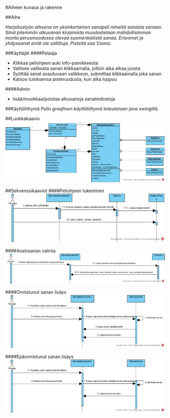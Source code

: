 #Aiheen kuvaus ja rakenne


##Aihe

*Harjoitustyön aiheena on yksinkertainen sanapeli nimeltä sanasta sanaan. Siinä pitemmän alkusanan kirjaimista muodostetaan mahdollisimman monta perusmuodossa olevaa suomenkielistä sanaa. Erisnimet ja yhdyssanat eivät ole sallittuja. Pisteitä saa 1/sana.*

##Käyttäjät
####Pelaaja
- Klikkaa peliohjeen auki info-painikkeesta
- Valitsee valikosta sanan klikkaamalla, jolloin aika alkaa juosta
- Syöttää sanat avautuvaan valikkoon, submittaa klikkaamalla joka sanan
- Katsoo tuloksensa pisteruudusta, kun aika loppuu

####Admin
- lisää/muokkaa/poistaa alkusanoja sanatiedostoja

##Käyttöliittymä
*Pelin graafinen käyttöliittymä toteutetaan java swingillä.*

##Luokkakaavio
![Alt text](SanastaSanaanLuokkakaavio.jpg)

##Sekvenssikaaviot
####Peliohjeen lukeminen
![Alt text](SanastaSanaanPeliohjeenLukeminen.jpg)

####Avainsanan valinta
![Alt text](SanastaSanaanAvainsananValinta.jpg)

####Onnistunut sanan lisäys
![Alt text](SanastaSanaanOnnistunutSananlisays.jpg)

####Epäonnistunut sanan lisäys
![Alt text](SanastaSanaanEpaonnistunutSananlisays.jpg)


